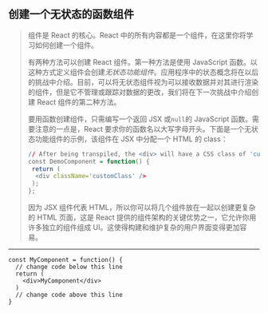 ## 创建一个无状态的函数组件

> 组件是 React 的核心。React 中的所有内容都是一个组件，在这里你将学习如何创建一个组件。
>
> 有两种方法可以创建 React 组件。第一种方法是使用 JavaScript 函数。以这种方式定义组件会创建*无状态功能组件*。应用程序中的状态概念将在以后的挑战中介绍。目前，可以将无状态组件视为可以接收数据并对其进行渲染的组件，但是它不管理或跟踪对数据的更改，我们将在下一次挑战中介绍创建 React 组件的第二种方法。
>
> 要用函数创建组件，只需编写一个返回 JSX 或`null`的 JavaScript 函数。需要注意的一点是，React 要求你的函数名以大写字母开头。下面是一个无状态功能组件的示例，该组件在 JSX 中分配一个 HTML 的 class：
>
> ```r
> // After being transpiled, the <div> will have a CSS class of 'customClass'
> const DemoComponent = function() {
>  return (
>   <div className='customClass' />
>  );
> };
> ```
>
> 因为 JSX 组件代表 HTML，所以你可以将几个组件放在一起以创建更复杂的 HTML 页面，这是 React 提供的组件架构的关键优势之一，它允许你用许多独立的组件组成 UI。这使得构建和维护复杂的用户界面变得更加容易。

---

```react
const MyComponent = function() {
  // change code below this line
  return (
    <div>MyComponent</div>
  )
  // change code above this line
}
```

